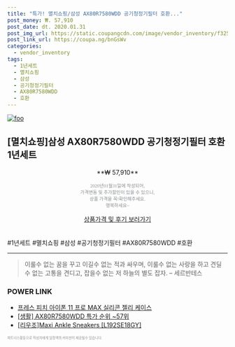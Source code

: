 ```yaml
--- 
title: "특가! 멸치쇼핑/삼성 AX80R7580WDD 공기청정기필터 호환..." 
post_money: ₩. 57,910 
post_date: dt. 2020.01.31 
post_img_url: https://static.coupangcdn.com/image/vendor_inventory/f325/939656635b207c77330746477454f4c6a93e58d86ccafe85f50d2205f7a5.jpg 
post_link_url: https://coupa.ng/bnGsWv 
categories: 
  - vendor_inventory 
tags: 
  - 1년세트 
  - 멸치쇼핑 
  - 삼성 
  - 공기청정기필터 
  - AX80R7580WDD 
  - 호환 
--- 
```

[![foo](https://static.coupangcdn.com/image/vendor_inventory/f325/939656635b207c77330746477454f4c6a93e58d86ccafe85f50d2205f7a5.jpg)](https://coupa.ng/bnGsWv) 

## [멸치쇼핑]삼성 AX80R7580WDD 공기청정기필터 호환 1년세트 
<p style="text-align: center;">**₩ 57,910**</p> 
<p style="text-align: center;"><span style="color: #898c8f; font-family: Georgia,Times,serif; font-size: 0.75em;">2020년01월31일에 작성되어, <br>가격변동 및 추가할인이 있을 수 있으니,<br> 상품 가격을 꼭!확인해주세요.<br>행복하세요~</span> 
</p>	 
<div markdown="0" style="text-align: center;"><a href="https://coupa.ng/bnGsWv" class="btn btn--success">상품가격 및 후기 보러가기</a></div> 
<br><br> 
  #1년세트 #멸치쇼핑 #삼성 #공기청정기필터 #AX80R7580WDD #호환 
<hr> 

> 이룰수 없는 꿈을 꾸고 이길수 없는 적과 싸우며, 이룰수 없는 사랑을 하고 견딜 수 없는 고통을 견디고, 잡을수 없는 저 하늘의 별도 잡자. – 세르반테스 


### POWER LINK

* <a href="https://blog.naver.com/fasyy4321/221789607599" target="_blank">프레스 피치 아이폰 11 프로 MAX 실리콘 젤리 케이스</a>
* <a href="https://blog.naver.com/sakai111/221790861299" target="_blank"> [생활] AX80R7580WDD 특가 순위 ~57위</a>
* <a href="https://blog.naver.com/sakai111/221784444207" target="_blank">[리우조]Maxi Ankle Sneakers [L192SE18GY]</a>

<span style="color: #898c8f; font-family: Georgia,Times,serif; font-size: 0.55em;">파트너스활동으로 작성자에게 일정액의 커미션이 제공될수 있습니다.</span> 
